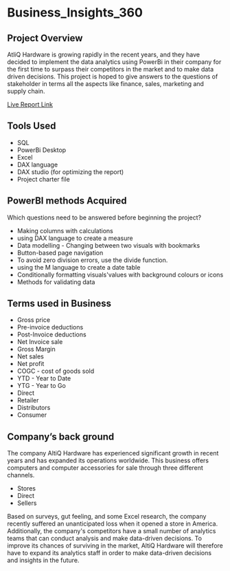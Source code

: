 # Business_Insights_360

## Project Overview
AtliQ Hardware is growing rapidly in the recent years, and they have decided to implement the data analytics using PowerBi in their company for the first time to surpass their competitors in the market and to make data driven decisions. This project is hoped to give answers to the questions of stakeholder in terms all the aspects like finance, sales, marketing and supply chain.

[Live Report Link](https://app.powerbi.com/view?r=eyJrIjoiODBkNjE4YzItNTQzZi00YWVhLWI0MDUtZTA0NDFhMTdiMjNkIiwidCI6ImM2ZTU0OWIzLTVmNDUtNDAzMi1hYWU5LWQ0MjQ0ZGM1YjJjNCJ9)

## Tools Used

- SQL
- PowerBi Desktop
- Excel
- DAX language
- DAX studio (for optimizing the report)
- Project charter file

## PowerBI methods Acquired

Which questions need to be answered before beginning the project?
- Making columns with calculations
- using DAX language to create a measure
- Data modelling - Changing between two visuals with bookmarks
- Button-based page navigation
- To avoid zero division errors, use the divide function.
- using the M language to create a date table
- Conditionally formatting visuals'values with background colours or icons
- Methods for validating data 

## Terms used in Business

- Gross price
- Pre-invoice deductions
- Post-Invoice deductions
- Net Invoice sale
- Gross Margin
- Net sales
- Net profit
- COGC - cost of goods sold
- YTD - Year to Date
- YTG - Year to Go
- Direct
- Retailer
- Distributors
- Consumer

## Company’s back ground
The company AltiQ Hardware has experienced significant growth in recent years and has expanded its operations worldwide. This business offers computers and computer accessories for sale through three different channels.

- Stores
- Direct
- Sellers

Based on surveys, gut feeling, and some Excel research, the company recently suffered an unanticipated loss when it opened a store in America. Additionally, the company's competitors have a small number of analytics teams that can conduct analysis and make data-driven decisions. To improve its chances of surviving in the market, AltiQ Hardware will therefore have to expand its analytics staff in order to make data-driven decisions and insights in the future. 

